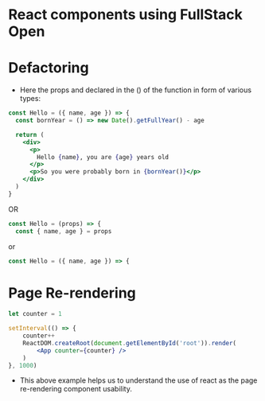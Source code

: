 # React components using FullStack Open

# Defactoring

- Here the props and declared in the () of the function in form of various types:

```jsx
const Hello = ({ name, age }) => {
  const bornYear = () => new Date().getFullYear() - age

  return (
    <div>
      <p>
        Hello {name}, you are {age} years old
      </p>
      <p>So you were probably born in {bornYear()}</p>
    </div>
  )
}
```

OR

```jsx
const Hello = (props) => {
  const { name, age } = props
```
or
```jsx
const Hello = ({ name, age }) => {
```

# Page Re-rendering

```jsx
let counter = 1

setInterval(() => {
    counter++
    ReactDOM.createRoot(document.getElementById('root')).render(
        <App counter={counter} />
    )
}, 1000)
```

- This above example helps us to understand the use of react as the page re-rendering component usability.
